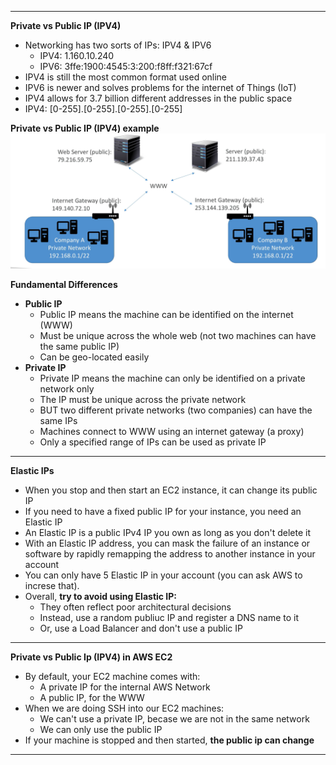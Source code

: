 ****
**Private vs Public IP (IPV4)**

* Networking has two sorts of IPs: IPV4 & IPV6
    * IPV4: 1.160.10.240
    * IPV6: 3ffe:1900:4545:3:200:f8ff:f321:67cf
* IPV4 is still the most common format used online
* IPV6 is newer and solves problems for the internet of Things (IoT)
* IPV4 allows for 3.7 billion different addresses in the public space
* IPV4: [0-255].[0-255].[0-255].[0-255]

**Private vs Public IP (IPV4) example**
![Private vs Public Ip](./images/public-vs-private-ip.png)

**Fundamental Differences**

* **Public IP**
    * Public IP means the machine can be identified on the internet (WWW)
    * Must be unique across the whole web (not two machines can have the same public IP)
    * Can be geo-located easily
* **Private IP**
    * Private IP means the machine can only be identified on a private network only
    * The IP must be unique across the private network
    * BUT two different private networks (two companies) can have the same IPs
    * Machines connect to WWW using an internet gateway (a proxy)
    * Only a specified range of IPs can be used as private IP
****

**Elastic IPs**

* When you stop and then start an EC2 instance, it can change its public IP
* If you need to have a fixed public IP for your instance, you need an Elastic IP
* An Elastic IP is a public IPv4 IP you own as long as you don't delete it
* With an Elastic IP address, you can mask the failure of an instance or software by rapidly remapping the address to another instance in your account
* You can only have 5 Elastic IP in your account (you can ask AWS to increse that).
* Overall, **try to avoid using Elastic IP:**
    * They often reflect poor architectural decisions
    * Instead, use a random publiuc IP and register a DNS name to it
    * Or, use a Load Balancer and don't use a public IP
****

**Private vs Public Ip (IPV4) in AWS EC2**

* By default, your EC2 machine comes with:
    * A private IP for the internal AWS Network
    * A public IP, for the WWW
* When we are doing SSH into our EC2 machines:
    * We can't use a private IP, becase we are not in the same network
    * We can only use the public IP
* If your machine is stopped and then started, **the public ip can change**
****
